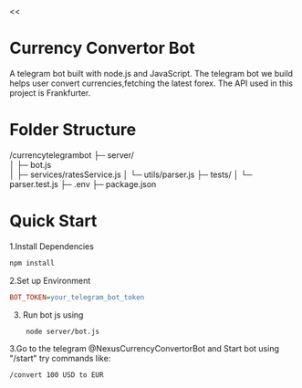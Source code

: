 <<
# Currency Convertor Bot
A telegram bot built with node.js and JavaScript. The telegram bot we build helps user convert currencies,fetching the latest forex. The API used in this project is Frankfurter.

# Folder Structure

/currencytelegrambot
├─ server/        
│  ├─ bot.js          
│  ├─ services/ratesService.js
│  └─ utils/parser.js
├─ tests/
│  └─ parser.test.js
├─ .env
├─ package.json

# Quick Start

1.Install Dependencies

```bash
npm install
```
2.Set up Environment
```ini
BOT_TOKEN=your_telegram_bot_token
```

3. Run bot js using
 ```bash
     node server/bot.js
 ```

3.Go to the telegram @NexusCurrencyConvertorBot and Start bot using "/start" try commands like:
```bash
/convert 100 USD to EUR
```
